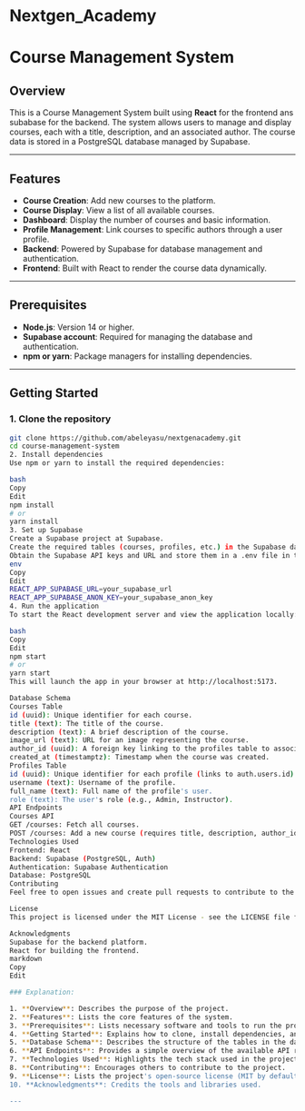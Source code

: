 # Nextgen_Academy
# Course Management System

## Overview

This is a Course Management System built using **React** for the frontend ans subabase for the backend. The system allows users to manage and display courses, each with a title, description, and an associated author. The course data is stored in a PostgreSQL database managed by Supabase.

---

## Features

- **Course Creation**: Add new courses to the platform.
- **Course Display**: View a list of all available courses.
- **Dashboard**: Display the number of courses and basic information.
- **Profile Management**: Link courses to specific authors through a user profile.
- **Backend**: Powered by Supabase for database management and authentication.
- **Frontend**: Built with React to render the course data dynamically.

---

## Prerequisites

- **Node.js**: Version 14 or higher.
- **Supabase account**: Required for managing the database and authentication.
- **npm or yarn**: Package managers for installing dependencies.

---

## Getting Started

### 1. Clone the repository

```bash
git clone https://github.com/abeleyasu/nextgenacademy.git
cd course-management-system
2. Install dependencies
Use npm or yarn to install the required dependencies:

bash
Copy
Edit
npm install
# or
yarn install
3. Set up Supabase
Create a Supabase project at Supabase.
Create the required tables (courses, profiles, etc.) in the Supabase dashboard.
Obtain the Supabase API keys and URL and store them in a .env file in the root of the project:
env
Copy
Edit
REACT_APP_SUPABASE_URL=your_supabase_url
REACT_APP_SUPABASE_ANON_KEY=your_supabase_anon_key
4. Run the application
To start the React development server and view the application locally:

bash
Copy
Edit
npm start
# or
yarn start
This will launch the app in your browser at http://localhost:5173.

Database Schema
Courses Table
id (uuid): Unique identifier for each course.
title (text): The title of the course.
description (text): A brief description of the course.
image_url (text): URL for an image representing the course.
author_id (uuid): A foreign key linking to the profiles table to associate a course with an author.
created_at (timestamptz): Timestamp when the course was created.
Profiles Table
id (uuid): Unique identifier for each profile (links to auth.users.id).
username (text): Username of the profile.
full_name (text): Full name of the profile's user.
role (text): The user's role (e.g., Admin, Instructor).
API Endpoints
Courses API
GET /courses: Fetch all courses.
POST /courses: Add a new course (requires title, description, author_id).
Technologies Used
Frontend: React
Backend: Supabase (PostgreSQL, Auth)
Authentication: Supabase Authentication
Database: PostgreSQL
Contributing
Feel free to open issues and create pull requests to contribute to the project. All contributions are welcome!

License
This project is licensed under the MIT License - see the LICENSE file for details.

Acknowledgments
Supabase for the backend platform.
React for building the frontend.
markdown
Copy
Edit

### Explanation:

1. **Overview**: Describes the purpose of the project.
2. **Features**: Lists the core features of the system.
3. **Prerequisites**: Lists necessary software and tools to run the project.
4. **Getting Started**: Explains how to clone, install dependencies, and run the project.
5. **Database Schema**: Describes the structure of the tables in the database.
6. **API Endpoints**: Provides a simple overview of the available API routes.
7. **Technologies Used**: Highlights the tech stack used in the project.
8. **Contributing**: Encourages others to contribute to the project.
9. **License**: Lists the project's open-source license (MIT by default).
10. **Acknowledgments**: Credits the tools and libraries used.

---

